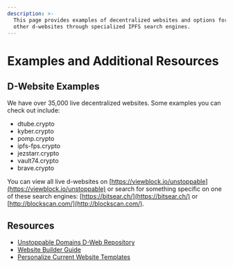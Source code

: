 ```yaml
---
description: >-
  This page provides examples of decentralized websites and options for locating
  other d-websites through specialized IPFS search engines.
---
```


# Examples and Additional Resources

## D-Website Examples

We have over 35,000 live decentralized websites. Some examples you can check out include:

* dtube.crypto
* kyber.crypto
* pomp.crypto
* ipfs-fps.crypto
* jezstarr.crypto
* vault74.crypto
* brave.crypto

You can view all live d-websites on [https://viewblock.io/unstoppable](https://viewblock.io/unstoppable) or search for something specific on one of these search engines: [https://bitsear.ch/](https://bitsear.ch/) or [http://blockscan.com/](http://blockscan.com/).

## Resources

* [Unstoppable Domains D-Web Repository](https://github.com/unstoppabledomains/decentralized-websites)
* [Website Builder Guide](https://community.unstoppabledomains.com/t/website-builder-guide/446)
* [Personalize Current Website Templates](https://community.unstoppabledomains.com/t/how-to-personalize-the-current-website-templates/1391)

